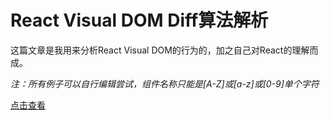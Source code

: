 # React Visual DOM Diff算法解析

这篇文章是我用来分析React Visual DOM的行为的，加之自己对React的理解而成。

*注：所有例子可以自行编辑尝试，组件名称只能是[A-Z]或[a-z]或[0-9]单个字符*

[点击查看](https://sekaiamber.github.io/react-dom-diff/)